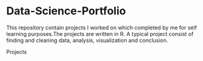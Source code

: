 # Data-Science-Portfolio
This repository contain projects I worked on which completed by me for self learning purposes.The projects are  written in R. A typical project consist of finding and cleaning data, analysis, visualization and conclusion.

Projects  
